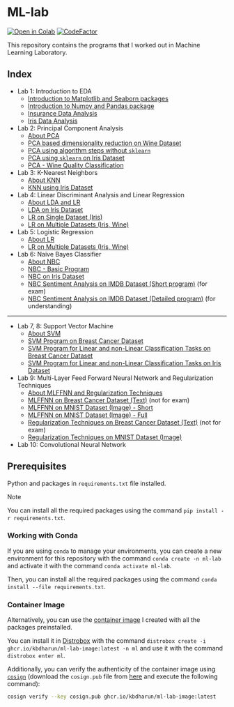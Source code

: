 # ML-lab

[![Open in Colab](https://colab.research.google.com/assets/colab-badge.svg)](https://colab.research.google.com/github/kbdharun/ML-Lab)
[![CodeFactor](https://www.codefactor.io/repository/github/kbdharun/ml-lab/badge)](https://www.codefactor.io/repository/github/kbdharun/ml-lab)

This repository contains the programs that I worked out in Machine Learning Laboratory.

## Index

- Lab 1: Introduction to EDA
  - [Introduction to Matplotlib and Seaborn packages](https://github.com/kbdharun/ML-Lab/blob/main/Lab01/EDA_Matplotlib_&_Seaborn.ipynb)
  - [Introduction to Numpy and Pandas package](https://github.com/kbdharun/ML-Lab/blob/main/Lab01/Numpy_&_Pandas.ipynb)
  - [Insurance Data Analysis](https://github.com/kbdharun/ML-Lab/blob/main/Lab01/ML_Lab1_Insurance.ipynb)
  - [Iris Data Analysis](https://github.com/kbdharun/ML-Lab/blob/main/Lab01/ML_Lab1_Iris.ipynb)
- Lab 2: Principal Component Analysis
  - [About PCA](https://github.com/kbdharun/ML-Lab/blob/main/Lab02/README.md)
  - [PCA based dimensionality reduction on Wine Dataset](https://github.com/kbdharun/ML-Lab/blob/main/Lab02/PCA-DR-Wine.ipynb)
  - [PCA using algorithm steps without `sklearn`](https://github.com/kbdharun/ML-Lab/blob/main/Lab02/PCA-using-alg-without-sk.ipynb)
  - [PCA using `sklearn` on Iris Dataset](https://github.com/kbdharun/ML-Lab/blob/main/Lab02/PCA-using-sklearn-Iris.ipynb)
  - [PCA - Wine Quality Classification](https://github.com/kbdharun/ML-Lab/blob/main/Lab02/PCA-Wine-quality-classification.ipynb)
- Lab 3: K-Nearest Neighbors
  - [About KNN](https://github.com/kbdharun/ML-Lab/blob/main/Lab03/README.md)
  - [KNN using Iris Dataset](https://github.com/kbdharun/ML-Lab/blob/main/Lab03/KNN-using-Iris.ipynb)
- Lab 4: Linear Discriminant Analysis and Linear Regression
  - [About LDA and LR](https://github.com/kbdharun/ML-Lab/blob/main/Lab04/README.md)
  - [LDA on Iris Dataset](https://github.com/kbdharun/ML-Lab/blob/main/Lab04/LDA.ipynb)
  - [LR on Single Dataset (Iris)](https://github.com/kbdharun/ML-Lab/blob/main/Lab04/LR-on-single-dataset.ipynb)
  - [LR on Multiple Datasets (Iris, Wine)](https://github.com/kbdharun/ML-Lab/blob/main/Lab04/LR-on-multiple-datasets.ipynb)
- Lab 5: Logistic Regression
  - [About LR](https://github.com/kbdharun/ML-Lab/blob/main/Lab05/README.md)
  - [LR on Multiple Datasets (Iris, Wine)](https://github.com/kbdharun/ML-Lab/blob/main/Lab05/LR.ipynb)
- Lab 6: Naive Bayes Classifier
  - [About NBC](https://github.com/kbdharun/ML-Lab/blob/main/Lab06/README.md)
  - [NBC - Basic Program](https://github.com/kbdharun/ML-Lab/blob/main/Lab06/NBC.ipynb)
  - [NBC on Iris Dataset](https://github.com/kbdharun/ML-Lab/blob/main/Lab06/NBC-Iris.ipynb)
  - [NBC Sentiment Analysis on IMDB Dataset (Short program)](https://github.com/kbdharun/ML-Lab/blob/main/Lab6/imdb-dataset-nbc-short-program.ipynb) (for exam)
  - [NBC Sentiment Analysis on IMDB Dataset (Detailed program)](https://github.com/kbdharun/ML-Lab/blob/main/Lab06/NBC-sentiment-analysis-IMDB.ipynb) (for understanding)

---

- Lab 7, 8: Support Vector Machine
  - [About SVM](https://github.com/kbdharun/ML-Lab/blob/main/Lab07/README.md)
  - [SVM Program on Breast Cancer Dataset](https://github.com/kbdharun/ML-Lab/blob/main/Lab07/svm-breast-cancer.ipynb)
  - [SVM Program for Linear and non-Linear Classification Tasks on Breast Cancer Dataset](https://github.com/kbdharun/ML-Lab/blob/main/Lab07/SVM.ipynb)
  - [SVM Program for Linear and non-Linear Classification Tasks on Iris Dataset](https://github.com/kbdharun/ML-Lab/blob/main/Lab08/SVM.ipynb)
- Lab 9: Multi-Layer Feed Forward Neural Network and Regularization Techniques
  - [About MLFFNN and Regularization Techniques](https://github.com/kbdharun/ML-Lab/blob/main/Lab09/README.md)
  - [MLFFNN on Breast Cancer Dataset (Text)](https://github.com/kbdharun/ML-Lab/blob/main/Lab09/FFNN-Text.ipynb) (not for exam)
  - [MLFFNN on MNIST Dataset (Image) - Short](https://github.com/kbdharun/ML-Lab/blob/main/Lab09/FFNN-MNIST-Short.ipynb)
  - [MLFFNN on MNIST Dataset (Image) - Full](https://github.com/kbdharun/ML-Lab/blob/main/Lab09/FFNN-MNIST-Full.ipynb)
  - [Regularization Techniques on Breast Cancer Dataset (Text)](https://github.com/kbdharun/ML-Lab/blob/main/Lab09/Regularization-Text.ipynb) (not for exam)
  - [Regularization Techniques on MNIST Dataset (Image)](https://github.com/kbdharun/ML-Lab/blob/main/Lab09/Regularization-MNIST.ipynb)
- Lab 10: Convolutional Neural Network

## Prerequisites

Python and packages in `requirements.txt` file installed.

> [!NOTE]
> You can install all the required packages using the command `pip install -r requirements.txt`.

### Working with Conda

If you are using `conda` to manage your environments, you can create a new environment for this repository with the command `conda create -n ml-lab` and activate it with the command `conda activate ml-lab`.

Then, you can install all the required packages using the command `conda install --file requirements.txt`.

### Container Image

Alternatively, you can use the [container image](https://github.com/kbdharun/ML-Lab/pkgs/container/ml-lab-image) I created with all the packages preinstalled.

You can install it in [Distrobox](https://github.com/89luca89/distrobox) with the command `distrobox create -i ghcr.io/kbdharun/ml-lab-image:latest -n ml` and use it with the command `distrobox enter ml`.

Additionally, you can verify the authenticity of the container image using [`cosign`](https://github.com/sigstore/cosign) (download the `cosign.pub` file from [here](https://github.com/kbdharun/ML-Lab/blob/main/cosign.pub) and execute the following command):

```zsh
cosign verify --key cosign.pub ghcr.io/kbdharun/ml-lab-image:latest
```
